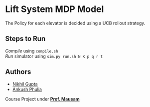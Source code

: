 # Lift System MDP Model

The Policy for each elevator is decided using a UCB rollout strategy.

## Steps to Run
*Compile* using `compile.sh`  
*Run* simulator using `sim.py run.sh N K p q r t`

## Authors
* [Nikhil Gupta](https://github.com/NikhilGupta1997)
* [Ankush Phulia](https://github.com/ankush-phulia)

Course Project under [**Prof. Mausam**](http://homes.cs.washington.edu/~mausam)
